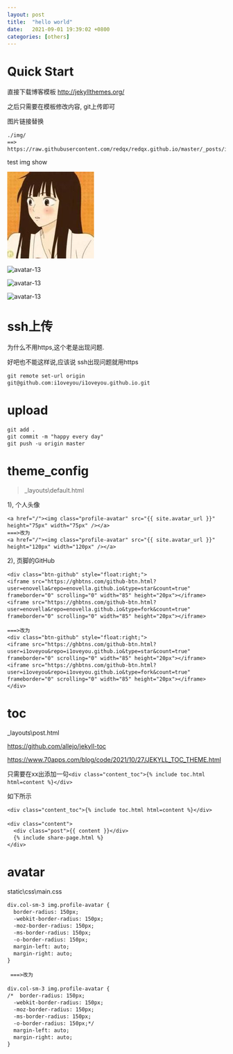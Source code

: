 ```yaml
---
layout: post
title:  "hello world"
date:   2021-09-01 19:39:02 +0800
categories: [others] 
---
```



# Quick Start



直接下载博客模板 http://jekyllthemes.org/

之后只需要在模板修改内容, git上传即可

图片链接替换

```
./img/ 
==>
https://raw.githubusercontent.com/redqx/redqx.github.io/master/_posts/img/ 
```







test img show

![avatar-13](./img/image-20240725-touxiang.jpg)

![avatar-13](https://github.com/redqx/redqx.github.io/tree/master/_posts/img/image-20240725-touxiang.jpg)

![avatar-13](https://raw.githubusercontent.com/redqx/redqx.github.io/master/_posts/img/image-20240725-touxiang.jpg)

![avatar-13](https://redqx.github.io/_posts/img/image-20240725-touxiang.jpg)

# ssh上传

为什么不用https,这个老是出现问题.

好吧也不能这样说,应该说 ssh出现问题就用https

```
git remote set-url origin git@github.com:i1oveyou/i1oveyou.github.io.git
```



# upload

```
git add .
git commit -m "happy every day"
git push -u origin master
```





# theme_config



> _layouts\default.html



1), 个人头像

```
<a href="/"><img class="profile-avatar" src="{{ site.avatar_url }}" height="75px" width="75px" /></a>
===>改为
<a href="/"><img class="profile-avatar" src="{{ site.avatar_url }}" height="120px" width="120px" /></a>
```



2), 页脚的GitHub

```
<div class="btn-github" style="float:right;">
<iframe src="https://ghbtns.com/github-btn.html?user=enovella&repo=enovella.github.io&type=star&count=true" frameborder="0" scrolling="0" width="85" height="20px"></iframe>
<iframe src="https://ghbtns.com/github-btn.html?user=enovella&repo=enovella.github.io&type=fork&count=true" frameborder="0" scrolling="0" width="85" height="20px"></iframe>

===>改为   
<div class="btn-github" style="float:right;">
<iframe src="https://ghbtns.com/github-btn.html?user=i1oveyou&repo=i1oveyou.github.io&type=star&count=true" frameborder="0" scrolling="0" width="85" height="20px"></iframe>
<iframe src="https://ghbtns.com/github-btn.html?user=i1oveyou&repo=i1oveyou.github.io&type=fork&count=true" frameborder="0" scrolling="0" width="85" height="20px"></iframe>
</div>
```







# toc



 _layouts\post.html

https://github.com/allejo/jekyll-toc

https://www.70apps.com/blog/code/2021/10/27/JEKYLL_TOC_THEME.html

只需要在xx出添加一句`<div class="content_toc">{% include toc.html html=content %}</div>`

如下所示

```
<div class="content_toc">{% include toc.html html=content %}</div>

<div class="content">
  <div class="post">{{ content }}</div>
  {% include share-page.html %}
</div>
```





# avatar



static\css\main.css

```
div.col-sm-3 img.profile-avatar {
  border-radius: 150px;
  -webkit-border-radius: 150px;
  -moz-border-radius: 150px;
  -ms-border-radius: 150px;
  -o-border-radius: 150px;
  margin-left: auto;
  margin-right: auto;
}
      
 ===>改为 

div.col-sm-3 img.profile-avatar {
/*  border-radius: 150px;
  -webkit-border-radius: 150px;
  -moz-border-radius: 150px;
  -ms-border-radius: 150px;
  -o-border-radius: 150px;*/
  margin-left: auto;
  margin-right: auto;
}
```



